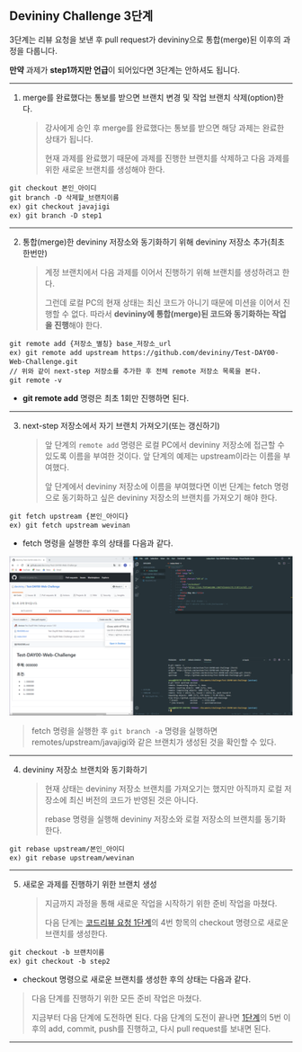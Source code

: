 ## Devininy Challenge 3단계

3단계는 리뷰 요청을 보낸 후 pull request가 devininy으로 통합(merge)된 이후의 과정을 다룹니다.

**만약** 과제가 **step1까지만 언급**이 되어있다면 3단계는 안하셔도 됩니다.

---

1. merge를 완료했다는 통보를 받으면 브랜치 변경 및 작업 브랜치 삭제(option)한다.
   > 강사에게 승인 후 merge를 완료했다는 통보를 받으면 해당 과제는 완료한 상태가 됩니다.
   >
   > 현재 과제를 완료했기 때문에 과제를 진행한 브랜치를 삭제하고 다음 과제를 위한 새로운 브랜치를 생성해야 한다.

```
git checkout 본인_아이디
git branch -D 삭제할_브랜치이름
ex) git checkout javajigi
ex) git branch -D step1
```

---

2. 통합(merge)한 devininy 저장소와 동기화하기 위해 devininy 저장소 추가(최초 한번만)
   > 계정 브랜치에서 다음 과제를 이어서 진행하기 위해 브랜치를 생성하려고 한다.
   >
   > 그런데 로컬 PC의 현재 상태는 최신 코드가 아니기 때문에 미션을 이어서 진행할 수 없다. 따라서 **devininy에 통합(merge)된 코드와 동기화하는 작업을 진행**해야 한다.

```
git remote add {저장소_별칭} base_저장소_url
ex) git remote add upstream https://github.com/devininy/Test-DAY00-Web-Challenge.git
// 위와 같이 next-step 저장소를 추가한 후 전체 remote 저장소 목록을 본다.
git remote -v
```

- **git remote add** 명령은 최초 1회만 진행하면 된다.

---

3. next-step 저장소에서 자기 브랜치 가져오기(또는 갱신하기)
   > 앞 단계의 `remote add` 명령은 로컬 PC에서 devininy 저장소에 접근할 수 있도록 이름을 부여한 것이다. 앞 단계의 예제는 upstream이라는 이름을 부여했다.
   >
   > 앞 단계에서 devininy 저장소에 이름을 부여했다면 이번 단계는 fetch 명령으로 동기화하고 싶은 devininy 저장소의 브랜치를 가져오기 해야 한다.

```
git fetch upstream {본인_아이디}
ex) git fetch upstream wevinan
```

- fetch 명령을 실행한 후의 상태를 다음과 같다.

![fetch upstream](./images/fetch.png)

> fetch 명령을 실행한 후 `git branch -a` 명령을 실행하면 remotes/upstream/javajigi와 같은 브랜치가 생성된 것을 확인할 수 있다.

---

4. devininy 저장소 브랜치와 동기화하기
   > 현재 상태는 devininy 저장소 브랜치를 가져오기는 했지만 아직까지 로컬 저장소에 최신 버전의 코드가 반영된 것은 아니다.
   >
   > rebase 명령을 실행해 devininy 저장소와 로컬 저장소의 브랜치를 동기화한다.

```
git rebase upstream/본인_아이디
ex) git rebase upstream/wevinan
```

---

5. 새로운 과제를 진행하기 위한 브랜치 생성
   > 지금까지 과정을 통해 새로운 작업을 시작하기 위한 준비 작업을 마쳤다.
   >
   > 다음 단계는 [코드리뷰 요청 1단계](./1.md)의 4번 항목의 checkout 명령으로 새로운 브랜치를 생성한다.

```
git checkout -b 브랜치이름
ex) git checkout -b step2
```

- checkout 명령으로 새로운 브랜치를 생성한 후의 상태는 다음과 같다.

> 다음 단계를 진행하기 위한 모든 준비 작업은 마쳤다.
>
> 지금부터 다음 단계에 도전하면 된다. 다음 단계의 도전이 끝나면 [1단계](./1.md)의 5번 이후의 add, commit, push를 진행하고, 다시 pull request를 보내면 된다.

---
